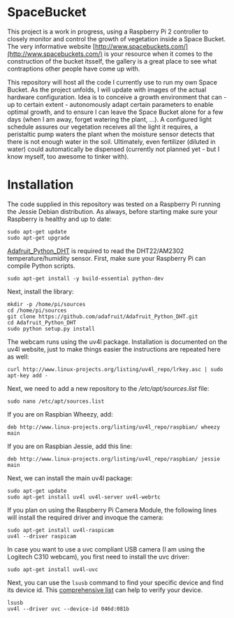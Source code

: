 # SpaceBucket
This project is a work in progress, using a Raspberry Pi 2 controller to closely monitor and control the growth of vegetation inside a Space Bucket. The very informative website [http://www.spacebuckets.com/](http://www.spacebuckets.com/) is your resource when it comes to the construction of the bucket itsself, the gallery is a great place to see what contraptions other people have come up with.

This repository will host all the code I currently use to run my own Space Bucket. As the project unfolds, I will update with images of the actual hardware configuration. Idea is to conceive a growth environment that can - up to certain extent - autonomously adapt certain parameters to enable optimal growth, and to ensure I can leave the Space Bucket alone for a few days (when I am away, forget watering the plant, ...). A configured light schedule assures our vegetation receives all the light it requires, a peristaltic pump waters the plant when the moisture sensor detects that there is not enough water in the soil. Ultimately, even fertilizer (diluted in water) could automatically be dispensed (currently not planned yet - but I know myself, too awesome to tinker with).

# Installation

The code supplied in this repository was tested on a Raspberry Pi running the Jessie Debian distribution. As always, before starting make sure your Raspberry is healthy and up to date:
```
sudo apt-get update
sudo apt-get upgrade
```

[Adafruit_Python_DHT](https://github.com/adafruit/Adafruit_Python_DHT) is required to read the DHT22/AM2302 temperature/humidity sensor.
First, make sure your Raspberry Pi can compile Python scripts.

```
sudo apt-get install -y build-essential python-dev
```

Next, install the library:

```
mkdir -p /home/pi/sources  
cd /home/pi/sources  
git clone https://github.com/adafruit/Adafruit_Python_DHT.git  
cd Adafruit_Python_DHT  
sudo python setup.py install 
```

The webcam runs using the uv4l package. Installation is documented on the uv4l website, just to make things easier the instructions are repeated here as well:
```
curl http://www.linux-projects.org/listing/uv4l_repo/lrkey.asc | sudo apt-key add -
```
Next, we need to add a new repository to the _/etc/apt/sources.list_ file:
```
sudo nano /etc/apt/sources.list
```
If you are on Raspbian Wheezy, add:
```
deb http://www.linux-projects.org/listing/uv4l_repo/raspbian/ wheezy main
```

If you are on Raspbian Jessie, add this line:
```
deb http://www.linux-projects.org/listing/uv4l_repo/raspbian/ jessie main
```
Next, we can install the main uv4l package:
```
sudo apt-get update
sudo apt-get install uv4l uv4l-server uv4l-webrtc
```
If you plan on using the Raspberry Pi Camera Module, the following lines will install the required driver and invoque the camera:
```
sudo apt-get install uv4l-raspicam
uv4l --driver raspicam
```
In case you want to use a uvc compliant USB camera (I am using the Logitech C310 webcam), you first need to install the uvc driver:
```
sudo apt-get install uv4l-uvc
```
Next, you can use the ```lsusb``` command to find your specific device and find its device id. This [comprehensive list](http://www.linux-usb.org/usb.ids) can help to verify your device.
```
lsusb
uv4l --driver uvc --device-id 046d:081b
```
